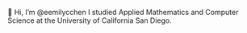 👋 Hi, I’m @eemilycchen 
I studied Applied Mathematics and Computer Science at the University of California San Diego.
